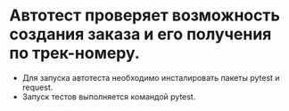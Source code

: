 # Автотест проверяет возможность создания заказа и его получения по трек-номеру.
- Для запуска автотеста необходимо инсталировать пакеты pytest и request.
- Запуск тестов выполняется командой pytest.
